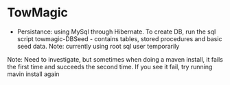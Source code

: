# TowMagic

- Persistance: using MySql through Hibernate. To create DB, run the sql script towmagic-DBSeed - contains tables, stored procedures and basic seed data. Note: currently using root sql user temporarily

Note: Need to investigate, but sometimes when doing a maven install, it fails the first time and succeeds the second time.
If you see it fail, try running mavin install again
